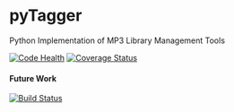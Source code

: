 # pyTagger
Python Implementation of MP3 Library Management Tools

[![Code Health](https://landscape.io/github/JeffreyMFarley/pyTagger/master/landscape.svg?style=flat)](https://landscape.io/github/JeffreyMFarley/pyTagger/master)
[![Coverage Status](https://coveralls.io/repos/github/JeffreyMFarley/pyTagger/badge.svg?branch=master)](https://coveralls.io/github/JeffreyMFarley/pyTagger?branch=master)

#### Future Work
[![Build Status](https://travis-ci.org/JeffreyMFarley/pyTagger.svg?branch=master)](https://travis-ci.org/JeffreyMFarley/pyTagger)